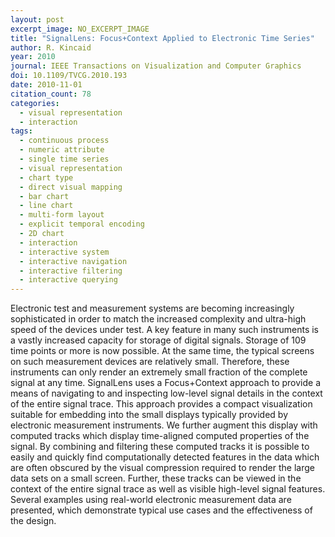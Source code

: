```yaml
---
layout: post
excerpt_image: NO_EXCERPT_IMAGE
title: "SignalLens: Focus+Context Applied to Electronic Time Series"
author: R. Kincaid
year: 2010
journal: IEEE Transactions on Visualization and Computer Graphics
doi: 10.1109/TVCG.2010.193
date: 2010-11-01
citation_count: 78
categories:
  - visual representation
  - interaction
tags:
  - continuous process
  - numeric attribute
  - single time series
  - visual representation
  - chart type
  - direct visual mapping
  - bar chart
  - line chart
  - multi-form layout
  - explicit temporal encoding
  - 2D chart
  - interaction
  - interactive system
  - interactive navigation
  - interactive filtering
  - interactive querying
---
```

Electronic test and measurement systems are becoming increasingly sophisticated in order to match the increased complexity and ultra-high speed of the devices under test. A key feature in many such instruments is a vastly increased capacity for storage of digital signals. Storage of 109 time points or more is now possible. At the same time, the typical screens on such measurement devices are relatively small. Therefore, these instruments can only render an extremely small fraction of the complete signal at any time. SignalLens uses a Focus+Context approach to provide a means of navigating to and inspecting low-level signal details in the context of the entire signal trace. This approach provides a compact visualization suitable for embedding into the small displays typically provided by electronic measurement instruments. We further augment this display with computed tracks which display time-aligned computed properties of the signal. By combining and filtering these computed tracks it is possible to easily and quickly find computationally detected features in the data which are often obscured by the visual compression required to render the large data sets on a small screen. Further, these tracks can be viewed in the context of the entire signal trace as well as visible high-level signal features. Several examples using real-world electronic measurement data are presented, which demonstrate typical use cases and the effectiveness of the design.
